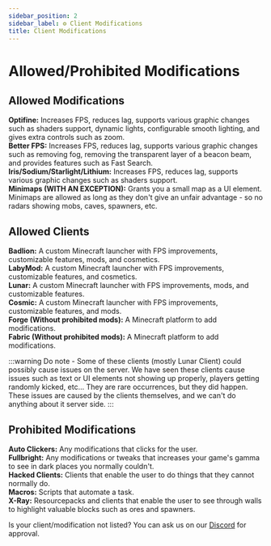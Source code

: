 ```yaml
---
sidebar_position: 2
sidebar_label: ⚙️ Client Modifications
title: Client Modifications
---
```


# Allowed/Prohibited Modifications

## Allowed Modifications

**Optifine:** Increases FPS, reduces lag, supports various graphic changes such as shaders support, dynamic lights, configurable smooth lighting, and gives extra controls such as zoom. <br />
**Better FPS:** Increases FPS, reduces lag, supports various graphic changes such as removing fog, removing the transparent layer of a beacon beam, and provides features such as Fast Search. <br />
**Iris/Sodium/Starlight/Lithium:** Increases FPS, reduces lag, supports various graphic changes such as shaders support. <br />
**Minimaps (WITH AN EXCEPTION):** Grants you a small map as a UI element. Minimaps are allowed as long as they don't give an unfair advantage - so no radars showing mobs, caves, spawners, etc.

## Allowed Clients

**Badlion:** A custom Minecraft launcher with FPS improvements, customizable features, mods, and cosmetics. <br />
**LabyMod:** A custom Minecraft launcher with FPS improvements, customizable features, and cosmetics. <br />
**Lunar:** A custom Minecraft launcher with FPS improvements, mods, and customizable features. <br />
**Cosmic:** A custom Minecraft launcher with FPS improvements, customizable features, and mods. <br />
**Forge (Without prohibited mods):** A Minecraft platform to add modifications. <br />
**Fabric (Without prohibited mods):** A Minecraft platform to add modifications. <br />

:::warning
Do note - Some of these clients (mostly Lunar Client) could possibly cause issues on the server. We have seen these clients cause issues such as text or UI elements not showing up properly, players getting randomly kicked, etc... They are rare occurrences, but they did happen. These issues are caused by the clients themselves, and we can't do anything about it server side.
:::

## Prohibited Modifications

**Auto Clickers:** Any modifications that clicks for the user. <br />
**Fullbright:** Any modifications or tweaks that increases your game's gamma to see in dark places you normally couldn't. <br />
**Hacked Clients:** Clients that enable the user to do things that they cannot normally do. <br />
**Macros:** Scripts that automate a task. <br />
**X-Ray:** Resourcepacks and clients that enable the user to see through walls to highlight valuable blocks such as ores and spawners. <br />

Is your client/modification not listed? You can ask us on our [Discord](https://discord.hexarchon.net/) for approval.